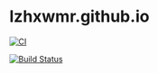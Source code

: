 # lzhxwmr.github.io

[![CI](https://github.com/lzhxwmr/blog.github.io/actions/workflows/main.yml/badge.svg?branch=blog-src)](https://github.com/lzhxwmr/blog.github.io/actions/workflows/main.yml)

[![Build Status](http://ci.oaak.eu.org:8080/job/Hexo/badge/icon?subject=Jenkins&color=yellowgreen)](http://ci.oaak.eu.org:8080/job/Hexo/)
